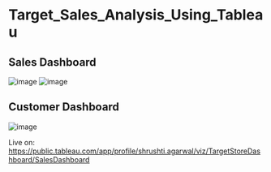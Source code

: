 # Target_Sales_Analysis_Using_Tableau

## Sales Dashboard
![image](https://github.com/user-attachments/assets/55391065-dee6-4c87-9bdf-6658cbd7869a)
![image](https://github.com/user-attachments/assets/79761a86-9f86-498f-9517-72f8814fcfb7)


## Customer Dashboard
![image](https://github.com/user-attachments/assets/98bc2900-5d70-4884-a9f6-a9030f2f1685)




















Live on: https://public.tableau.com/app/profile/shrushti.agarwal/viz/TargetStoreDashboard/SalesDashboard
